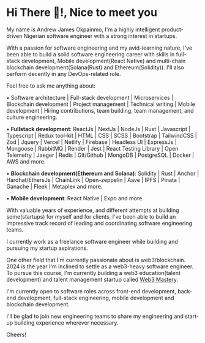 <h1>Hi There 👋!, Nice to meet you</h1>

My name is Andrew James Okpainmo, I'm a highly intelligent product-driven Nigerian software engineer with a strong interest in startups. 

With a passion for software engineering and my avid-learning nature, I've been able to build a solid software engineering career with skills in full-stack development, Mobile development(React Native) and multi-chain blockchain development(Solana(Rust) and Ethereum(Solidity)). I'll also perform decently in any DevOps-related role.

Feel free to ask me anything about:

• Software architecture | Full-stack development | Microservices | Blockchain development | Project management | Technical writing |
Mobile development | Hiring contributions, team building, team management, and culture engineering.

• **Fullstack development**: ReactJs | NextJs | NodeJs | Rust | Javascript | Typescript | Redux tool-kit | HTML | CSS | SCSS | Bootstrap | TailwindCSS | Zod |
Jquery | Vercel | Netlify | Firebase | Headless UI  | ExpressJs | Mongoose | RabbitMQ | Render | Jest | React Testing Library | Open
Telemetry | Jaeger | Redis | Git/Github | MongoDB | PostgreSQL | Docker | AWS and more.

• **Blockchain development(Ethereum and Solana)**: Solidity | Rust | Anchor | Hardhat/EthersJs | ChainLink | Open-zeppelin | Aave | IPFS |
Pinata | Ganache | Fleek | Metaplex and more.

• **Mobile development**: React Native | Expo and more.

With valuable years of experience, and different attempts at building some(startups) for myself and for clients, I've been able to build an impressive track record of leading and coordinating software engineering teams. 

I currently work as a freelance software engineer while building and pursuing my startup aspirations.

One other field that I'm currently passionate about is web3/blockchain. 2024 is the year I'm inclined to settle as a web3-heavy software engineer. To pursue this course, I'm currently building a web3 education(talent development) and talent management startup called [Web3 Mastery](https://web3mastery.org).

I'm currently open to software roles across front-end development, back-end development, full-stack engineering, mobile development and blockchain development.

I'll be glad to join new engineering teams to share my engineering and start-up building experience wherever necessary.

Cheers!


